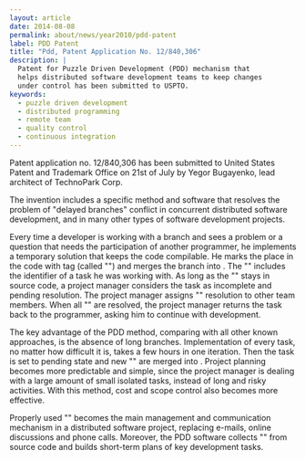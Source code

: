 ```yaml
---
layout: article
date: 2014-08-08
permalink: about/news/year2010/pdd-patent
label: PDD Patent
title: "Pdd, Patent Application No. 12/840,306"
description: |
  Patent for Puzzle Driven Development (PDD) mechanism that
  helps distributed software development teams to keep changes
  under control has been submitted to USPTO.
keywords:
  - puzzle driven development
  - distributed programming
  - remote team
  - quality control
  - continuous integration
---
```


Patent application no. 12/840,306 has been submitted to United States Patent and Trademark Office on 
21st of July by Yegor Bugayenko, lead architect of TechnoPark Corp.

The invention includes a specific method and software that resolves the problem of "delayed 
branches" conflict in concurrent distributed software development, and in many other types of 
software development projects.

Every time a developer is working with a branch and sees a problem or a question that needs the 
participation of another programmer, he implements a temporary solution that keeps the code 
compilable. He marks the place in the code with tag (called "") and merges the branch into . The "" 
includes the identifier of a task he was working with. As long as the "" stays in source code, a 
project manager considers the task as incomplete and pending resolution. The project manager assigns 
"" resolution to other team members. When all "" are resolved, the project manager returns the task 
back to the programmer, asking him to continue with development.

The key advantage of the PDD method, comparing with all other known approaches, is the absence of 
long branches. Implementation of every task, no matter how difficult it is, takes a few hours in one 
iteration. Then the task is set to pending state and new "" are merged into . Project planning 
becomes more predictable and simple, since the project manager is dealing with a large amount of 
small isolated tasks, instead of long and risky activities. With this method, cost and scope control 
also becomes more effective.

Properly used "" becomes the main management and communication mechanism in a distributed software 
project, replacing e-mails, online discussions and phone calls. Moreover, the PDD software collects 
"" from source code and builds short-term plans of key development tasks.
